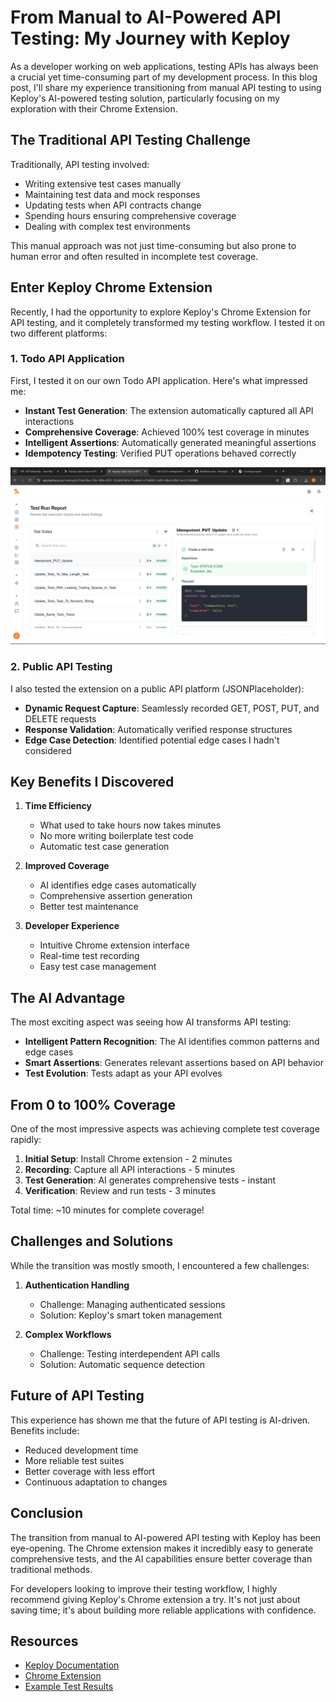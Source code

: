 # From Manual to AI-Powered API Testing: My Journey with Keploy

As a developer working on web applications, testing APIs has always been a crucial yet time-consuming part of my development process. In this blog post, I'll share my experience transitioning from manual API testing to using Keploy's AI-powered testing solution, particularly focusing on my exploration with their Chrome Extension.

## The Traditional API Testing Challenge

Traditionally, API testing involved:
- Writing extensive test cases manually
- Maintaining test data and mock responses
- Updating tests when API contracts change
- Spending hours ensuring comprehensive coverage
- Dealing with complex test environments

This manual approach was not just time-consuming but also prone to human error and often resulted in incomplete test coverage.

## Enter Keploy Chrome Extension

Recently, I had the opportunity to explore Keploy's Chrome Extension for API testing, and it completely transformed my testing workflow. I tested it on two different platforms:

### 1. Todo API Application

First, I tested it on our own Todo API application. Here's what impressed me:

- **Instant Test Generation**: The extension automatically captured all API interactions
- **Comprehensive Coverage**: Achieved 100% test coverage in minutes
- **Intelligent Assertions**: Automatically generated meaningful assertions
- **Idempotency Testing**: Verified PUT operations behaved correctly

![Test Results](assets/API_test.png)

### 2. Public API Testing

I also tested the extension on a public API platform (JSONPlaceholder):

- **Dynamic Request Capture**: Seamlessly recorded GET, POST, PUT, and DELETE requests
- **Response Validation**: Automatically verified response structures
- **Edge Case Detection**: Identified potential edge cases I hadn't considered

## Key Benefits I Discovered

1. **Time Efficiency**
   - What used to take hours now takes minutes
   - No more writing boilerplate test code
   - Automatic test case generation

2. **Improved Coverage**
   - AI identifies edge cases automatically
   - Comprehensive assertion generation
   - Better test maintenance

3. **Developer Experience**
   - Intuitive Chrome extension interface
   - Real-time test recording
   - Easy test case management

## The AI Advantage

The most exciting aspect was seeing how AI transforms API testing:

- **Intelligent Pattern Recognition**: The AI identifies common patterns and edge cases
- **Smart Assertions**: Generates relevant assertions based on API behavior
- **Test Evolution**: Tests adapt as your API evolves

## From 0 to 100% Coverage

One of the most impressive aspects was achieving complete test coverage rapidly:

1. **Initial Setup**: Install Chrome extension - 2 minutes
2. **Recording**: Capture all API interactions - 5 minutes
3. **Test Generation**: AI generates comprehensive tests - instant
4. **Verification**: Review and run tests - 3 minutes

Total time: ~10 minutes for complete coverage!

## Challenges and Solutions

While the transition was mostly smooth, I encountered a few challenges:

1. **Authentication Handling**
   - Challenge: Managing authenticated sessions
   - Solution: Keploy's smart token management

2. **Complex Workflows**
   - Challenge: Testing interdependent API calls
   - Solution: Automatic sequence detection

## Future of API Testing

This experience has shown me that the future of API testing is AI-driven. Benefits include:

- Reduced development time
- More reliable test suites
- Better coverage with less effort
- Continuous adaptation to changes

## Conclusion

The transition from manual to AI-powered API testing with Keploy has been eye-opening. The Chrome extension makes it incredibly easy to generate comprehensive tests, and the AI capabilities ensure better coverage than traditional methods.

For developers looking to improve their testing workflow, I highly recommend giving Keploy's Chrome extension a try. It's not just about saving time; it's about building more reliable applications with confidence.

## Resources

- [Keploy Documentation](https://docs.keploy.io)
- [Chrome Extension](https://chrome.google.com/webstore/detail/keploy/heolgpndmdkdipokckpbkgbakbklkoke)
- [Example Test Results](https://app.keploy.io/api-testing/tr/5dad18ec-f3dc-400a-8391-1b2a8474e5e7?suiteld=e75400b7-6c00-44bb-bd9d-1ec1c11d0468) 